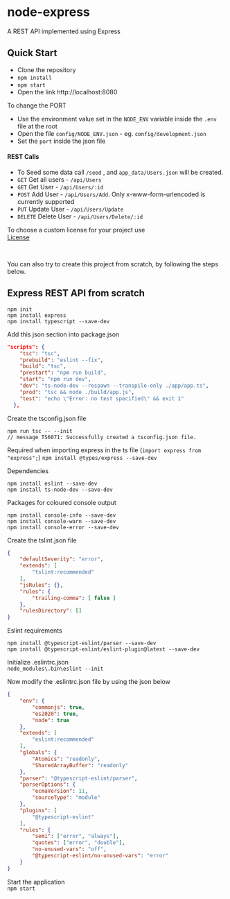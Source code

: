 # node-express

A REST API implemented using Express  

## Quick Start

- Clone the repository
- `npm install`
- `npm start`
- Open the link http://localhost:8080

To change the PORT

- Use the environment value set in the `NODE_ENV` variable inside the `.env` file at the root
- Open the file `config/NODE_ENV.json` - eg. `config/development.json`
- Set the `port` inside the json file

#### REST Calls

- To Seed some data call `/seed` , and `app_data/Users.json` will be created.
- `GET` Get all users - `/api/Users`
- `GET` Get User - `/api/Users/:id`
- `POST` Add User - `/api/Users/Add`. Only x-www-form-urlencoded is currently supported
- `PUT` Update User - `/api/Users/Update`
- `DELETE` Delete User - `/api/Users/Delete/:id`

To choose a custom license for your project use  
[License](https://spdx.org/licenses/)

<br />

You can also try to create this project from scratch, by following the steps below.  

## Express REST API from scratch

```node
npm init
npm install express
npm install typescript --save-dev
```

Add this json section into package.json

```json
"scripts": {
    "tsc": "tsc",
    "prebuild": "eslint --fix",
    "build": "tsc",
    "prestart": "npm run build",	
    "start": "npm run dev",
    "dev": "ts-node-dev --respawn --transpile-only ./app/app.ts",
    "prod": "tsc && node ./build/app.js",
    "test": "echo \"Error: no test specified\" && exit 1"
  },
```

Create the tsconfig.json file

```node
npm run tsc -- --init
// message TS6071: Successfully created a tsconfig.json file.
```

Required when importing express in the ts file (`import express from "express";`)
`npm install @types/express --save-dev`

Dependencies

```node
npm install eslint --save-dev
npm install ts-node-dev --save-dev
```

Packages for coloured console output

```node
npm install console-info --save-dev
npm install console-warn --save-dev
npm install console-error --save-dev
```

Create the tslint.json file

```json
{
    "defaultSeverity": "error",
    "extends": [
        "tslint:recommended"
    ],
    "jsRules": {},
    "rules": {
        "trailing-comma": [ false ]
    },
    "rulesDirectory": []
}
```


Eslint requirements

```node
npm install @typescript-eslint/parser --save-dev
npm install @typescript-eslint/eslint-plugin@latest --save-dev
```

Initialize .eslintrc.json  
`node_modules\.bin\eslint --init`

Now modify the .eslintrc.json file by using the json below

```json
{
    "env": {
        "commonjs": true,
        "es2020": true,
        "node": true
    },
    "extends": [
        "eslint:recommended"
    ],
    "globals": {
        "Atomics": "readonly",
        "SharedArrayBuffer": "readonly"
    },
    "parser": "@typescript-eslint/parser",
    "parserOptions": {
        "ecmaVersion": 11,
        "sourceType": "module"
    },
    "plugins": [
        "@typescript-eslint"
    ],
    "rules": {
        "semi": ["error", "always"],
        "quotes": ["error", "double"],
        "no-unused-vars": "off",
        "@typescript-eslint/no-unused-vars": "error"
    }
}
```

Start the application  
`npm start`
